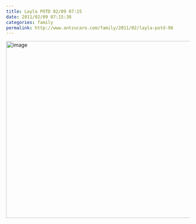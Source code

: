 ```yaml
---
title: Layla POTD 02/09 07:15
date: 2011/02/09 07:15:38
categories: family
permalink: http://www.antzucaro.com/family/2011/02/layla-potd-96
---
```

<img src="http://media.antzucaro.com/uploads/2011/02/IMG_20110209_071538.jpg" width="650px" height="485px" alt="image" style="display: block; margin-right: auto; margin-left: auto;">